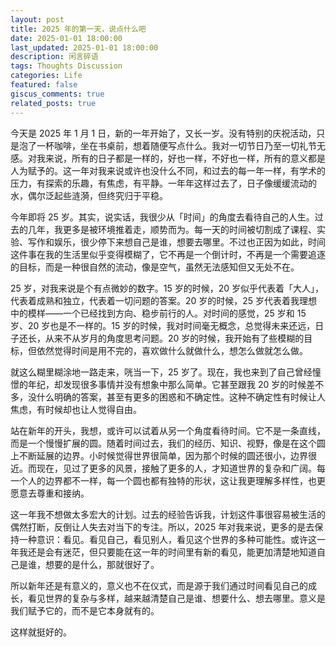 ```yaml
---
layout: post
title: 2025 年的第一天，说点什么吧
date: 2025-01-01 18:00:00
last_updated: 2025-01-01 18:00:00
description: 闲言碎语
tags: Thoughts Discussion
categories: Life
featured: false
giscus_comments: true
related_posts: true
---
```


今天是 2025 年 1 月 1 日，新的一年开始了，又长一岁。没有特别的庆祝活动，只是泡了一杯咖啡，坐在书桌前，想着随便写点什么。我对一切节日乃至一切礼节无感。对我来说，所有的日子都是一样的，好也一样，不好也一样，所有的意义都是人为赋予的。这一年对我来说或许也没什么不同，和过去的每一年一样，有学术的压力，有探索的乐趣，有焦虑，有平静。一年年这样过去了，日子像缓缓流动的水，偶尔泛起些涟漪，但终究归于平稳。

今年即将 25 岁。其实，说实话，我很少从「时间」的角度去看待自己的人生。过去的几年，我更多是被环境推着走，顺势而为。每一天的时间被切割成了课程、实验、写作和娱乐，很少停下来想自己是谁，想要去哪里。不过也正因为如此，时间这件事在我的生活里似乎变得模糊了，它不再是一个倒计时，不再是一个需要追逐的目标，而是一种很自然的流动，像是空气，虽然无法感知但又无处不在。

25 岁，对我来说是个有点微妙的数字。15 岁的时候，20 岁似乎代表着「大人」，代表着成熟和独立，代表着一切问题的答案。20 岁的时候，25 岁代表着我理想中的模样——一个已经找到方向、稳步前行的人。对时间的感觉，25 岁和 15 岁、20 岁也是不一样的。15 岁的时候，我对时间毫无概念，总觉得未来还远，日子还长，从来不从岁月的角度思考问题。20 岁的时候，我开始有了些模糊的目标，但依然觉得时间是用不完的，喜欢做什么就做什么，想怎么做就怎么做。

就这么糊里糊涂地一路走来，咣当一下，25 岁了。现在，我也来到了自己曾经憧憬的年纪，却发现很多事情并没有想象中那么简单。它甚至跟我 20 岁的时候差不多，没什么明确的答案，甚至有更多的困惑和不确定性。这种不确定性有时候让人焦虑，有时候却也让人觉得自由。

站在新年的开头，我想，或许可以试着从另一个角度看待时间。它不是一条直线，而是一个慢慢扩展的圆。随着时间过去，我们的经历、知识、视野，像是在这个圆上不断延展的边界。小时候觉得世界很简单，因为那个时候的圆还很小，边界很近。而现在，见过了更多的风景，接触了更多的人，才知道世界的复杂和广阔。每一个人的边界都不一样，每一个圆也都有独特的形状，这让我更理解多样性，也更愿意去尊重和接纳。

这一年我不想做太多宏大的计划。过去的经验告诉我，计划这件事很容易被生活的偶然打断，反倒让人失去对当下的专注。所以，2025 年对我来说，更多的是去保持一种意识：看见。看见自己，看见别人，看见这个世界的多种可能性。或许这一年我还是会有迷茫，但只要能在这一年的时间里有新的看见，能更加清楚地知道自己是谁，想要的是什么，那就很好了。

所以新年还是有意义的，意义也不在仪式，而是源于我们通过时间看见自己的成长，看见世界的复杂与多样，越来越清楚自己是谁、想要什么、想去哪里。意义是我们赋予它的，而不是它本身就有的。

这样就挺好的。

